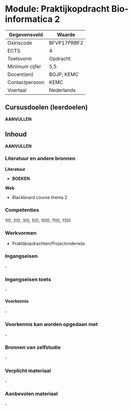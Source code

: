 # Module: Praktijkopdracht Bio-informatica 2

| Gegevensveld  | Waarde |
| ------------- | ------------- |
| Osiriscode  | BFVP17PRBF2  |
| ECTS  | 4 |
| Toetsvorm  | Opdracht |
| Minimum cijfer  | 5,5 |
| Docent(en)  | BOJP, KEMC |
| Contactpersoon  | KEMC |
| Voertaal  | Nederlands |

## Cursusdoelen (leerdoelen)

__AANVULLEN__

## Inhoud

__AANVULLEN__

### Literatuur en andere bronnen

**Literatuur**
- __BOEKEN__

**Web**
- Blackboard course thema 2

### Competenties
1(I), 2(I), 3(I), 5(I), 10(I), 11(I), 13(I)

### Werkvormen  

- Praktijkopdrachten/Projectonderwijs  

### Ingangseisen 
\- 

### Ingangseisen toets
\- 

#### Voorkennis
\-

### Voorkennis kan worden opgedaan met
\-

### Bronnen van zelfstudie
\-

### Verplicht materiaal
\-

### Aanbevolen materiaal
\-

